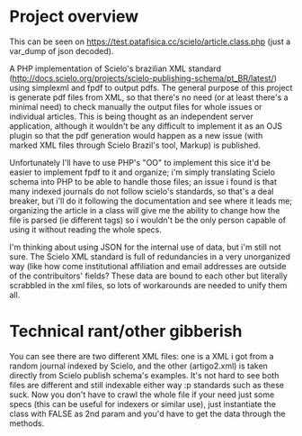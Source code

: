 # Project overview

This can be seen on https://test.patafisica.cc/scielo/article.class.php (just a var_dump of json decoded).

A PHP implementation of Scielo's brazilian XML standard (http://docs.scielo.org/projects/scielo-publishing-schema/pt_BR/latest/) using simplexml and fpdf to output pdfs. The general purpose of this project is generate pdf files from XML, so that there's no need (or at least there's a minimal need) to check manually the output files for whole issues or individual articles. This is being thought as an independent server application, although it wouldn't be any difficult to implement it as an OJS plugin so that the pdf generation would happen as a new issue (with marked XML files through Scielo Brazil's tool, Markup) is published.

Unfortunately I'll have to use PHP's "OO" to implement this sice it'd be easier to implement fpdf to it and organize; i'm simply translating Scielo schema into PHP to be able to handle those files; an issue i found is that many indexed journals do not follow scielo's standards, so that's a deal breaker, but i'll do it following the documentation and see where it leads me; organizing the article in a class will give me the ability to change how the file is parsed (ie different tags) so i wouldn't be the only person capable of using it without reading the whole specs.

I'm thinking about using JSON for the internal use of data, but i'm still not sure. The Scielo XML standard is full of redundancies in a very unorganized way (like how come institutional affiliation and email addresses are outside of the contribuitors' fields? These data are bound to each other but literally scrabbled in the xml files, so lots of workarounds are needed to unify them all. 

# Technical rant/other gibberish
You can see there are two different XML files: one is a XML i got from a random journal indexed by Scielo, and the other (artigo2.xml) is taken directly from Scielo publish schema's examples. It's not hard to see both files are different and still indexable either way :p standards such as these suck.
Now you don't have to crawl the whole file if your need just some specs (this can be useful for indexers or similar use), just instantiate the class with FALSE as 2nd param and you'd have to get the data through the methods.
